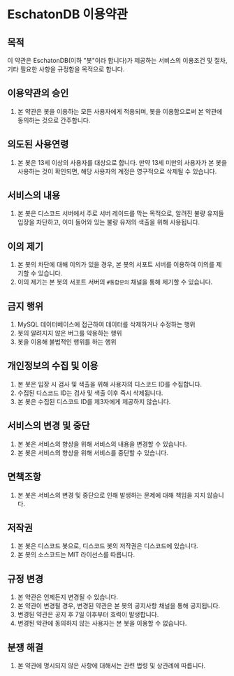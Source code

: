 <!-- 디스코드 봇을 위한 이용약관 기본 틀좀 잡아줘. 봇 이름은 EschatonDB, 아래부터 써줘 -->

# EschatonDB 이용약관

## 목적

이 약관은 EschatonDB(이하 "봇"이라 합니다)가 제공하는 서비스의 이용조건 및 절차, 기타 필요한 사항을 규정함을 목적으로 합니다.

## 이용약관의 승인

1. 본 약관은 봇을 이용하는 모든 사용자에게 적용되며, 봇을 이용함으로써 본 약관에 동의하는 것으로 간주합니다.

## 의도된 사용연령

1. 본 봇은 13세 이상의 사용자를 대상으로 합니다. 만약 13세 미만의 사용자가 본 봇을 사용하는 것이 확인되면, 해당 사용자의 계정은 영구적으로 삭제될 수 있습니다.

## 서비스의 내용

1. 본 봇은 디스코드 서버에서 주로 서버 레이드를 막는 목적으로, 알려진 불량 유저들 입장을 차단하고, 이미 들어와 있는 불량 유저의 색출을 위해 사용됩니다.

## 이의 제기

1. 본 봇의 차단에 대해 이의가 있을 경우, 본 봇의 서포트 서버를 이용하여 이의를 제기할 수 있습니다.
2. 이의 제기는 본 봇의 서포트 서버의 `#통합문의` 채널을 통해 제기할 수 있습니다.

## 금지 행위

1. MySQL 데이터베이스에 접근하여 데이터를 삭제하거나 수정하는 행위
2. 봇의 알려지지 않은 버그를 악용하는 행위
3. 봇을 이용해 불법적인 행위를 하는 행위

## 개인정보의 수집 및 이용

1. 본 봇은 입장 시 검사 및 색출을 위해 사용자의 디스코드 ID를 수집합니다.
2. 수집된 디스코드 ID는 검사 및 색출 이후 즉시 삭제됩니다.
3. 본 봇은 수집된 디스코드 ID를 제3자에게 제공하지 않습니다.

## 서비스의 변경 및 중단

1. 본 봇은 서비스의 향상을 위해 서비스의 내용을 변경할 수 있습니다.
2. 본 봇은 서비스의 향상을 위해 서비스를 중단할 수 있습니다.

## 면책조항

1. 본 봇은 서비스의 변경 및 중단으로 인해 발생하는 문제에 대해 책임을 지지 않습니다.

## 저작권

1. 본 봇은 디스코드 봇으로, 디스코드 봇의 저작권은 디스코드에 있습니다.
2. 본 봇의 소스코드는 MIT 라이선스를 따릅니다.

## 규정 변경

1. 본 약관은 언제든지 변경될 수 있습니다.
2. 본 약관이 변경될 경우, 변경된 약관은 본 봇의 공지사항 채널을 통해 공지됩니다.
3. 변경된 약관은 공지 후 7일 이후부터 효력이 발생합니다.
4. 변경된 약관에 동의하지 않는 사용자는 본 봇을 이용할 수 없습니다.

## 분쟁 해결

1. 본 약관에 명시되지 않은 사항에 대해서는 관련 법령 및 상관례에 따릅니다.

